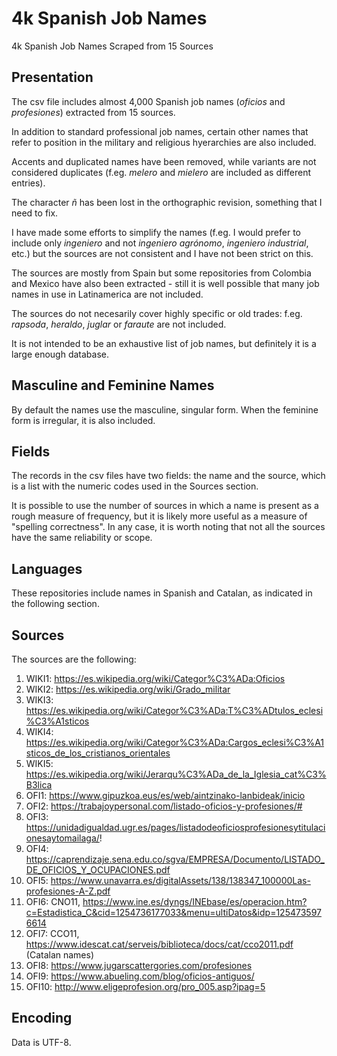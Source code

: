 # 4k Spanish Job Names
4k Spanish Job Names Scraped from 15 Sources

## Presentation
The csv file includes almost 4,000 Spanish job names (*oficios* and *profesiones*) extracted from 15 sources.

In addition to standard professional job names, certain other names that refer to position in the military and religious hyerarchies are also included.

Accents and duplicated names have been removed, while variants are not considered duplicates (f.eg. *melero* and *mielero* are included as different entries). 

The character *ñ* has been lost in the orthographic revision, something that I need to fix.

I have made some efforts to simplify the names (f.eg. I would prefer to include only *ingeniero* and not *ingeniero agrónomo*, *ingeniero industrial*, etc.) but the sources are not consistent and I have not been strict on this.

The sources are mostly from Spain but some repositories from Colombia and Mexico have also been extracted - still it is well possible that many job names in use in Latinamerica are not included. 

The sources do not necesarily cover highly specific or old trades: f.eg. *rapsoda*, *heraldo*, *juglar* or *faraute* are not included.

It is not intended to be an exhaustive list of job names, but definitely it is a large enough database.

## Masculine and Feminine Names
By default the names use the masculine, singular form. When the feminine form is irregular, it is also included.

## Fields
The records in the csv files have two fields: the name and the source, which is a list with the numeric codes used in the Sources section. 

It is possible to use the number of sources in which a name is present as a rough measure of frequency, but it is likely more useful as a measure of "spelling correctness". In any case, it is worth noting that not all the sources have the same reliability or scope.

## Languages
These repositories include names in Spanish and Catalan, as indicated in the following section.

## Sources
The sources are the following:
1.  WIKI1: https://es.wikipedia.org/wiki/Categor%C3%ADa:Oficios
2.  WIKI2: https://es.wikipedia.org/wiki/Grado_militar
3.  WIKI3: https://es.wikipedia.org/wiki/Categor%C3%ADa:T%C3%ADtulos_eclesi%C3%A1sticos
4.  WIKI4: https://es.wikipedia.org/wiki/Categor%C3%ADa:Cargos_eclesi%C3%A1sticos_de_los_cristianos_orientales
5.  WIKI5: https://es.wikipedia.org/wiki/Jerarqu%C3%ADa_de_la_Iglesia_cat%C3%B3lica
11. OFI1: https://www.gipuzkoa.eus/es/web/aintzinako-lanbideak/inicio
12. OFI2: https://trabajoypersonal.com/listado-oficios-y-profesiones/#
13. OFI3: https://unidadigualdad.ugr.es/pages/listadodeoficiosprofesionesytitulacionesaytomailaga/!
14. OFI4: https://caprendizaje.sena.edu.co/sgva/EMPRESA/Documento/LISTADO_DE_OFICIOS_Y_OCUPACIONES.pdf
15. OFI5: https://www.unavarra.es/digitalAssets/138/138347_100000Las-profesiones-A-Z.pdf
16. OFI6: CNO11, https://www.ine.es/dyngs/INEbase/es/operacion.htm?c=Estadistica_C&cid=1254736177033&menu=ultiDatos&idp=1254735976614
17. OFI7: CCO11, https://www.idescat.cat/serveis/biblioteca/docs/cat/cco2011.pdf (Catalan names)
18. OFI8: https://www.jugarscattergories.com/profesiones
19. OFI9: https://www.abueling.com/blog/oficios-antiguos/
20. OFI10: http://www.eligeprofesion.org/pro_005.asp?ipag=5

## Encoding
Data is UTF-8.
